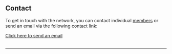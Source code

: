 ## Contact

To get in touch with the network, you can contact individual <a href="members.html" class="green">members</a> or send an email via the following contact link:

<a href="mailto:ctttnetwork@gmail.com" class="green">Click here to send an email</a>

<hr style="boder-top:solid #eff0f1;height:1px;margin-top: 2rem;margin-bottom:2rem;">

<div id="map" style="height:400px;"></div>
<script>
  var map = L.map('map').setView([47.1599,9.5540], 3);
  L.tileLayer('https://tile.openstreetmap.org/{z}/{x}/{y}.png', {
    maxZoom: 6,
    attribution: '&copy; <a href="http://www.openstreetmap.org/copyright">OpenStreetMap</a>'
  }).addTo(map);
  L.Icon.Default.mergeOptions({
    iconSize: [16, 20],
    iconAnchor: [8, 20],
    shadowSize: [0,0]
  });
  var marker = L.marker([53.3547,-6.2510]).addTo(map);
  var marker = L.marker([41.3925,2.1404]).addTo(map);
  var marker = L.marker([51.0845,3.6289]).addTo(map);
  var marker = L.marker([50.8552,4.3755]).addTo(map);
  var marker = L.marker([51.2606,4.3578]).addTo(map);
  var marker = L.marker([53.2218,6.5648]).addTo(map);
  var marker = L.marker([49.5006,8.4591]).addTo(map);
  var marker = L.marker([35.8984,14.5131]).addTo(map);
  var marker = L.marker([45.8427,15.9644]).addTo(map);
  var marker = L.marker([60.5360,22.2622]).addTo(map);
  var marker = L.marker([41.0066,28.9759]).addTo(map);
  var marker = L.marker([41.0352,29.0490]).addTo(map);
</script>
